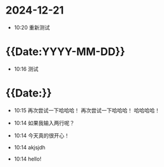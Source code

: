 # 2024-12-21
- 10:20 重新测试
# {{Date:YYYY-MM-DD}}
- 10:16 测试
# {{Date:}}
- 10:15 再次尝试一下哈哈哈！
再次尝试一下哈哈哈！
哈哈哈哈！
- 10:14 如果我输入两行呢？

- 10:14 今天真的很开心！
- 10:14 akjsjdh 
- 10:14 hello!
